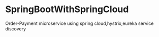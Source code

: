 # SpringBootWithSpringCloud
Order-Payment microservice using spring cloud,hystrix,eureka service discovery
